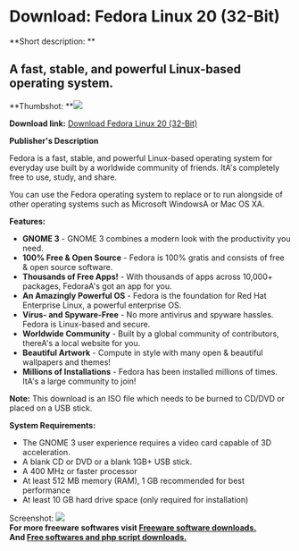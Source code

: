 # Download: Fedora Linux 20 (32-Bit)

**Short description: **

## A fast, stable, and powerful Linux-based operating system.

  
**Thumbshot: **![](http://www.freewarefiles.com/screenshot/fedoralinux_md.jpg)   
  
**Download link:** [Download Fedora Linux 20 (32-Bit)](http://freesoftwares.boysofts.com/Fedora-Linux-32-Bit_program_61679.html)  
  

**Publisher's Description**  
  

Fedora is a fast, stable, and powerful Linux-based operating system for
everyday use built by a worldwide community of friends. ItA's completely free
to use, study, and share.

You can use the Fedora operating system to replace or to run alongside of
other operating systems such as Microsoft WindowsA or Mac OS XA.

**Features:**

  * **GNOME 3** \- GNOME 3 combines a modern look with the productivity you need. 
  * **100% Free & Open Source** \- Fedora is 100% gratis and consists of free & open source software. 
  * **Thousands of Free Apps!** \- With thousands of apps across 10,000+ packages, FedoraA's got an app for you. 
  * **An Amazingly Powerful OS** \- Fedora is the foundation for Red Hat Enterprise Linux, a powerful enterprise OS. 
  * **Virus- and Spyware-Free** \- No more antivirus and spyware hassles. Fedora is Linux-based and secure. 
  * **Worldwide Community** \- Built by a global community of contributors, thereA's a local website for you. 
  * **Beautiful Artwork** \- Compute in style with many open & beautiful wallpapers and themes! 
  * **Millions of Installations** \- Fedora has been installed millions of times. ItA's a large community to join! 

**Note:** This download is an ISO file which needs to be burned to CD/DVD or placed on a USB stick.

**System Requirements:**

  * The GNOME 3 user experience requires a video card capable of 3D acceleration. 
  * A blank CD or DVD or a blank 1GB+ USB stick. 
  * A 400 MHz or faster processor 
  * At least 512 MB memory (RAM), 1 GB recommended for best performance 
  * At least 10 GB hard drive space (only required for installation) 

  
  
Screenshot: ![](http://www.freewarefiles.com/screenshot/fedoralinux.jpg)  
**For more freeware softwares visit [Freeware software downloads.](http://freesoftwares.boysofts.com/)**   
**And [Free softwares and php script downloads.](http://www.boysofts.com/)**

